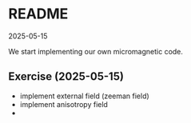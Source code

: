 # README

2025-05-15   

We start implementing our own micromagnetic code.  

## Exercise (2025-05-15)
- implement external field (zeeman field)
- implement anisotropy field 
- 

